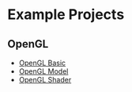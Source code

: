 # Example Projects

## OpenGL

- [OpenGL Basic](https://github.com/tobanteAudio/juce-cookbook/tree/master/examples/opengl/opengl-basic)
- [OpenGL Model](https://github.com/tobanteAudio/juce-cookbook/tree/master/examples/opengl/opengl-model)
- [OpenGL Shader](https://github.com/tobanteAudio/juce-cookbook/tree/master/examples/opengl/opengl-shader)
